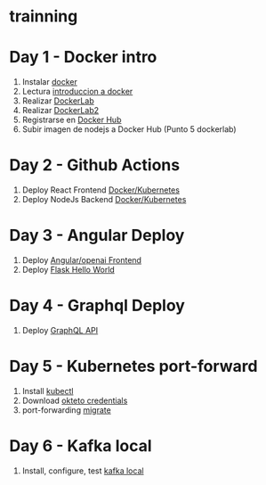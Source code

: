 # trainning
# Day 1 - Docker intro
1. Instalar [docker](https://docs.docker.com/engine/install/centos/)
2. Lectura [introduccion a docker](https://github.com/adsoftsito/web/blob/main/w1/docker_intro.pdf)
3. Realizar [DockerLab](https://github.com/adsoftsito/web/blob/main/w1/dockerlab.pdf)
4. Realizar [DockerLab2](https://github.com/adsoftsito/web/blob/main/w2/dockerlab2.pdf)
5. Registrarse en [Docker Hub](https://hub.docker.com/)
6. Subir imagen de nodejs a Docker Hub (Punto 5 dockerlab)

# Day 2 - Github Actions 
1. Deploy React Frontend  [Docker/Kubernetes](https://docs.google.com/presentation/d/1YFgDfZ9FLu3dwyANWK_xfL54NgahGA8C/edit?usp=sharing&ouid=103318994033956699072&rtpof=true&sd=true)
2. Deploy NodeJs Backend [Docker/Kubernetes](https://docs.google.com/presentation/d/1JZwXtZyVSp3fYoRfMo0iTvDuAUTdLatG/edit?usp=sharing&ouid=103318994033956699072&rtpof=true&sd=true)

# Day 3 - Angular Deploy 
1. Deploy [Angular/openai Frontend](https://docs.google.com/presentation/d/1K4vz4arkMBFKMuGS_WRKl75b_4JedIt3/edit?usp=sharing&ouid=103318994033956699072&rtpof=true&sd=true)
2. Deploy [Flask Hello World](https://github.com/adsoftsito/python-flask)

# Day 4 - Graphql Deploy 
1. Deploy [GraphQL API](https://docs.google.com/presentation/d/1dwkslhao4AJfPmMFkTiC-pfJ7FwoWMzu6zw_i59sQGw/edit?usp=sharing)

# Day 5 - Kubernetes port-forward  
1. Install [kubectl](https://kubernetes.io/es/docs/tasks/tools/)
2. Download [okteto credentials](https://www.okteto.com/docs/cloud/credentials/)
3. port-forwarding [migrate](https://www.okteto.com/blog/connecting-to-database-with-port-forwarding/)

# Day 6 - Kafka local  
1. Install, configure, test [kafka local](https://docs.google.com/presentation/d/1LwTdE82qPk6dL4gW9dcmZ6uBqJXItCZ6zulONf6lq3E/edit#slide=id.gcb9a0b074_1_0)

